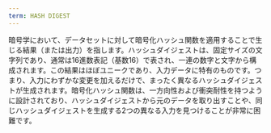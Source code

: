```yaml
---
term: HASH DIGEST
---
```


暗号学において、データセットに対して暗号化ハッシュ関数を適用することで生じる結果（または出力）を指します。ハッシュダイジェストは、固定サイズの文字列であり、通常は16進数表記（基数16）で表され、一連の数字と文字から構成されます。この結果はほぼユニークであり、入力データに特有のものです。つまり、入力にわずかな変更を加えるだけで、まったく異なるハッシュダイジェストが生成されます。暗号化ハッシュ関数は、一方向性および衝突耐性を持つように設計されており、ハッシュダイジェストから元のデータを取り出すことや、同じハッシュダイジェストを生成する2つの異なる入力を見つけることが非常に困難です。